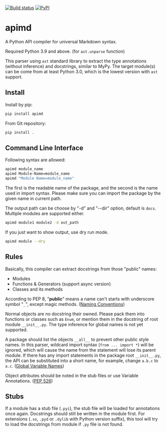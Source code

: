 [![Build status](https://img.shields.io/travis/KmolYuan/apimd.svg?logo=travis)](https://travis-ci.org/KmolYuan/apimd)
[![PyPI](https://img.shields.io/pypi/v/apimd.svg)](https://pypi.org/project/apimd/)

# apimd

A Python API compiler for universal Markdown syntax.

Required Python 3.9 and above. (for `ast.unparse` function)

This parser using `ast` standard library to extract the type annotations (without inference) and docstrings, similar to MyPy.
The target module(s) can be come from at least Python 3.0, which is the lowest version with `ast` support.

## Install

Install by pip:

```bash
pip install apimd
```

From Git repository:

```bash
pip install .
```

## Command Line Interface

Following syntax are allowed:

```bash
apimd module_name
apimd Module-Name=module_name
apimd "Module Name=module_name"
```

The first is the readable name of the package,
and the second is the name used in import syntax.
Please make sure you can import the package by the given name in current path.

The output path can be choose by "-d" and "--dir" option, default is `docs`.
Multiple modules are supported either.

```bash
apimd module1 module2 -d out_path
```

If you just want to show output, use dry run mode.

```bash
apimd module --dry
```

## Rules

Basically, this compiler can extract docstrings from those "public" names:

+ Modules
+ Functions & Generators (support async version)
+ Classes and its methods

According to PEP 8, "**public**" means a name can't starts with underscore symbol "`_`",
except magic methods. ([Naming Conventions])

Normal objects are no docstring their owned.
Please pack them into functions or classes such as `Enum`,
or mention them in the docstring of root module `__init__.py`.
The type inference for global names is not yet supported.

A package should list the objects `__all__` to prevent other public style names.
In this parser, wildcard import syntax (`from ... import *`) will be ignored,
which will cause the name from the statement will lose its parent module.
If there has any import statements in the package root `__init__.py`, the API can be substituted into a short name, for example, change `a.b.c` to `a.c`.
([Global Variable Names])

Object attributes should be noted in the stub files or use Variable Annotations. ([PEP 526])

[Naming Conventions]: https://www.python.org/dev/peps/pep-0008/#naming-conventions
[Global Variable Names]: https://www.python.org/dev/peps/pep-0008/#global-variable-names
[PEP 526]: https://www.python.org/dev/peps/pep-0526/

## Stubs

If a module has a stub file (`.pyi`), the stub file will be loaded for annotations once again.
Docstrings should still be written in the module first.
For extensions (`.so`, `.pyd` or `.dylib` with Python version suffix), this tool will try to load the docstrings from module
if `.py` file is not found.
